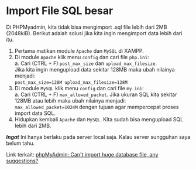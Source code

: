 # Import File SQL besar
Di PHPMyadmin, kita tidak bisa mengimport .sql file lebih dari 2MB (2048kiB). Berikut adalah solusi jika kita ingin mengimport data lebih dari itu.

  1. Pertama matikan module `Apache` dan `MySQL` di XAMPP. <br/>
  2. Di module `Apache` klik menu `config` dan cari file `php.ini`: <br/>
      a. Cari (CTRL + F) `post_max_size` dan `upload_max_filesize`. <br/> Jika kita ingin mengupload data sekitar 128MB maka ubah nilainya menjadi: <br/>
      `post_max_size=128M
       upload_max_filesize=128M` <br/>
  3. Di module `MySQL` klik menu `config` dan cari file `my.ini`: <br/>
      a. Cari (CTRL + F) `max_allowed_packet`. Jika ukuran SQL kita sekitar 128MB atau lebih maka ubah nilainya menjadi: <br/>
      `max_allowed_packet=1024M` dengan tujuan agar mempercepat proses import data SQL. <br/>
  4. Hidupkan kembali `Apache` dan `MySQL`. Kita sudah bisa mengupload SQL lebih dari 2MB.

***Ingat*** Ini hanya berlaku pada server local saja. Kalau server sungguhan saya belum tahu.

Link terkait: [phpMyAdmin: Can't import huge database file, any suggestions?](http://stackoverflow.com/questions/5051253/phpmyadmin-cant-import-huge-database-file-any-suggestions)
